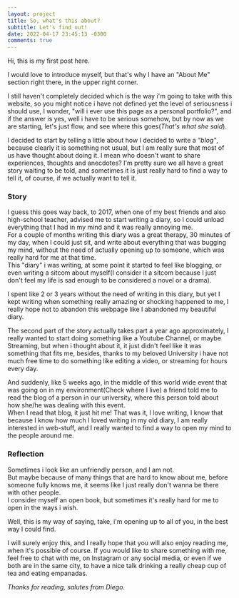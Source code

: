 ```yaml
---
layout: project
title: So, what's this about?
subtitle: Let's find out!
date: 2022-04-17 23:45:13 -0300
comments: true
---
```

Hi, this is my first post here.
 
I would love to introduce myself, but that's why I have an "About Me" section right there, in the upper right corner.
 
I still haven't completely decided which is the way i'm going to take with this website, so you might notice i have not defined yet the level of seriousness i should use, I wonder, "will i ever use this page as a personal portfolio?", and if the answer is yes, well i have to be serious somehow, but by now as we are starting, let's just flow, and see where this goes(_That's what she said_).
 
I decided to start by telling a little about how I decided to write a _"blog"_, because clearly it is something not usual, but I am really sure that most of us have thought about doing it. I mean who doesn't want to share experiences, thoughts and anecdotes? I'm pretty sure we all have a great story waiting to be told, and sometimes it is just really hard to find a way to tell it, of course, if we actually want to tell it.
 
### Story
 
I guess this goes way back, to 2017, when one of my best friends and also high-school teacher, advised me to start writing a diary, so I could unload everything that I had in my mind and it was really annoying me.<br> For a couple of months writing this diary was a great therapy, 30 minutes of my day, when I could just sit, and write about everything that was bugging my mind, without the need of actually opening up to someone, which was really hard for me at that time. <br>This "diary" i was writing, at some point it started to feel like blogging, or even writing a sitcom about myself(I consider it a sitcom because I just don't feel my life is sad enough to be considered a novel or a drama).
 
I spent like 2 or 3 years without the need of writing in this diary, but yet I kept writing when something really amazing or shocking happened to me, I really hope not to abandon this webpage like I abandoned my beautiful diary.
 
The second part of the story actually takes part a year ago approximately, I really wanted to start doing something like a Youtube Channel, or maybe Streaming, but when i thought about it, it just didn't feel like it was something that fits me, besides, thanks to my beloved University i have not much free time to do something like editing a video, or streaming for hours every day.
 
And suddenly, like 5 weeks ago, in the middle of this world wide event that was going on in my environment(Check where I live) a friend told me to read the blog of a person in our university, where this person told about how she/he was dealing with this event.<br>
When I read that blog, it just hit me! That was it, I love writing, I know that because I know how much I loved writing in my old diary, I am really interested in web-stuff, and I really wanted to find a way to open my mind to the people around me.
 
### Reflection
 
Sometimes i look like an unfriendly person, and I am not.<br>
But maybe because of many things that are hard to know about me, before someone fully knows me, it seems like I just really don't wanna be there with other people.<br>
I consider myself an open book, but sometimes it's really hard for me to open in the ways i wish.
 
Well, this is my way of saying, take, i'm opening up to all of you, in the best way I could find.
 
I will surely enjoy this, and I really hope that you will also enjoy reading me, when it's possible of course.
If you would like to share something with me, feel free to chat with me, on Instagram or any social media, or even if we both are in the same city, to have a nice talk drinking a really cheap cup of tea and eating empanadas.

_Thanks for reading, salutes from Diego._

